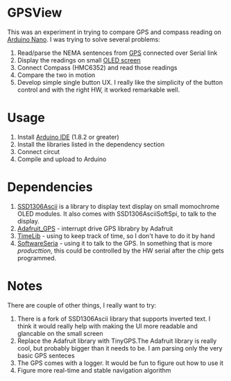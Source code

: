 # GPSView
This was an experiment in trying to compare GPS and compass reading on [Arduino Nano](https://store.arduino.cc/arduino-nano). I was trying to solve several problems:

1. Read/parse the NEMA sentences from [GPS](https://www.adafruit.com/product/746) connected over Serial link
2. Display the readings on small [OLED screen](https://www.adafruit.com/product/326)
3. Connect Compass (HMC6352) and read those readings 
4. Compare the two in motion
5. Develop simple single button UX. I really like the simplicity of the button control and with the right HW, it worked remarkable well.   

# Usage
1. Install [Arduino IDE](https://www.arduino.cc/en/Main/Software) (1.8.2 or greater)
2. Install the libraries listed in the dependency section
3. Connect circut
4. Compile and upload to Arduino


# Dependencies
1. [SSD1306Ascii](https://github.com/greiman/SSD1306Ascii) is a library to display text display on small momochrome OLED modules. It also comes with SSD1306AsciiSoftSpi, to talk to the display. 
3. [Adafruit_GPS](https://github.com/adafruit/Adafruit_GPS) - interrupt drive GPS librabry by Adafruit
4. [TimeLib](https://github.com/PaulStoffregen/Time) - using to keep track of time, so I don't have to do it by hand
5. [SoftwareSeria](https://www.arduino.cc/en/Reference/SoftwareSerial) - using it to talk to the GPS. In something that is more *producttion*, this could be controlled by the HW serial after the chip gets programmed. 

# Notes
There are couple of other things, I really want to try:
1) There is a fork of SSD1306Ascii library that supports inverted text. I think it would really help with making the UI more readable and glancable on the small screen
2) Replace the Adafruit library with TinyGPS.The Adafruit library is really cool, but probably bigger than it needs to be. I am parsing only the very basic GPS senteces
3) The GPS comes with a logger. It would be fun to figure out how to use it
4) Figure more real-time and stable navigation algorithm  







